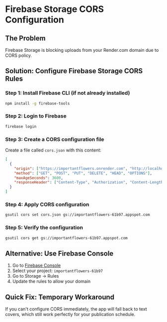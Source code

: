 # Firebase Storage CORS Configuration

## The Problem
Firebase Storage is blocking uploads from your Render.com domain due to CORS policy.

## Solution: Configure Firebase Storage CORS Rules

### Step 1: Install Firebase CLI (if not already installed)
```bash
npm install -g firebase-tools
```

### Step 2: Login to Firebase
```bash
firebase login
```

### Step 3: Create a CORS configuration file
Create a file called `cors.json` with this content:
```json
[
  {
    "origin": ["https://importantflowers.onrender.com", "http://localhost:8001", "http://localhost:8000"],
    "method": ["GET", "POST", "PUT", "DELETE", "HEAD", "OPTIONS"],
    "maxAgeSeconds": 3600,
    "responseHeader": ["Content-Type", "Authorization", "Content-Length", "User-Agent", "x-goog-resumable"]
  }
]
```

### Step 4: Apply CORS configuration
```bash
gsutil cors set cors.json gs://importantflowers-61b97.appspot.com
```

### Step 5: Verify the configuration
```bash
gsutil cors get gs://importantflowers-61b97.appspot.com
```

## Alternative: Use Firebase Console

1. Go to [Firebase Console](https://console.firebase.google.com/)
2. Select your project: `importantflowers-61b97`
3. Go to Storage → Rules
4. Update the rules to allow your domain

## Quick Fix: Temporary Workaround

If you can't configure CORS immediately, the app will fall back to text covers, which still work perfectly for your publication schedule. 
